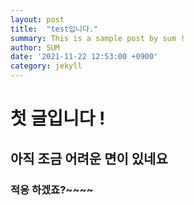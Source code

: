 ```yaml
---
layout: post
title:  "test입니다."
summary: This is a sample post by sum !
author: SUM
date: '2021-11-22 12:53:00 +0900'
category: jekyll
---
```


# 첫 글입니다 !

## 아직 조금 어려운 면이 있네요 

### 적응 하겠죠?~~~~